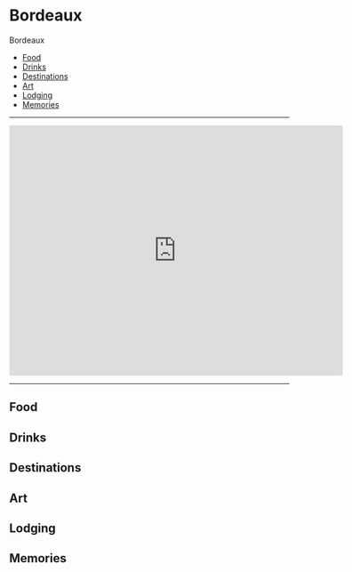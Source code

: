 # Bordeaux

Bordeaux 

- [Food](#food)
- [Drinks](#drinks)
- [Destinations](#destinations)
- [Art](#art)
- [Lodging](#lodging)
- [Memories](#memories)

-----

<iframe src="https://www.google.com/maps/d/viewer?hl=en&mid=1pHEDdMuwUAi_jPZo-5gN9Sb1EfDJsY0m&ll=44.84291260086751%2C-0.5736914500000694&z=16" width="600" height="450" frameborder="0" style="border:0" allowfullscreen>
</iframe>

-----

## Food


## Drinks

## Destinations

## Art

## Lodging

## Memories
